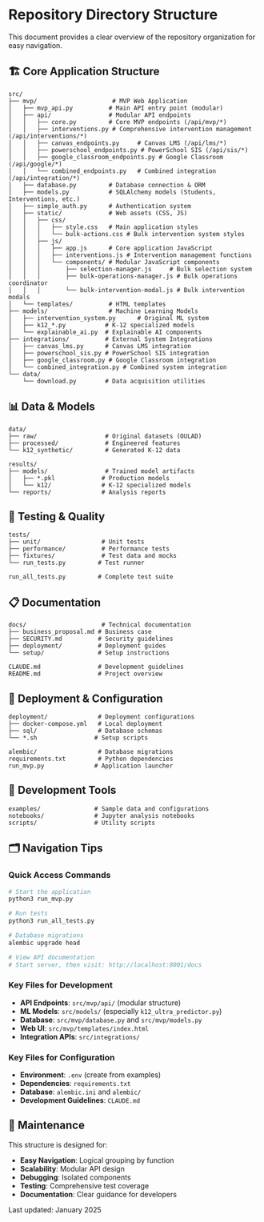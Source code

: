# Repository Directory Structure

This document provides a clear overview of the repository organization for easy navigation.

## 🏗️ Core Application Structure

```
src/
├── mvp/                     # MVP Web Application
│   ├── mvp_api.py          # Main API entry point (modular)
│   ├── api/                # Modular API endpoints
│   │   ├── core.py         # Core MVP endpoints (/api/mvp/*)
│   │   ├── interventions.py # Comprehensive intervention management (/api/interventions/*)
│   │   ├── canvas_endpoints.py     # Canvas LMS (/api/lms/*)
│   │   ├── powerschool_endpoints.py # PowerSchool SIS (/api/sis/*)
│   │   ├── google_classroom_endpoints.py # Google Classroom (/api/google/*)
│   │   └── combined_endpoints.py   # Combined integration (/api/integration/*)
│   ├── database.py         # Database connection & ORM
│   ├── models.py           # SQLAlchemy models (Students, Interventions, etc.)
│   ├── simple_auth.py      # Authentication system
│   ├── static/             # Web assets (CSS, JS)
│   │   ├── css/            
│   │   │   ├── style.css   # Main application styles
│   │   │   └── bulk-actions.css # Bulk intervention system styles
│   │   ├── js/             
│   │   │   ├── app.js      # Core application JavaScript
│   │   │   ├── interventions.js # Intervention management functions
│   │   │   └── components/ # Modular JavaScript components
│   │   │       ├── selection-manager.js     # Bulk selection system
│   │   │       ├── bulk-operations-manager.js # Bulk operations coordinator
│   │   │       └── bulk-intervention-modal.js # Bulk intervention modals
│   └── templates/          # HTML templates
├── models/                 # Machine Learning Models
│   ├── intervention_system.py      # Original ML system
│   ├── k12_*.py           # K-12 specialized models
│   └── explainable_ai.py  # Explainable AI components
├── integrations/          # External System Integrations
│   ├── canvas_lms.py      # Canvas LMS integration
│   ├── powerschool_sis.py # PowerSchool SIS integration
│   ├── google_classroom.py # Google Classroom integration
│   └── combined_integration.py # Combined system integration
└── data/
    └── download.py        # Data acquisition utilities
```

## 📊 Data & Models

```
data/
├── raw/                   # Original datasets (OULAD)
├── processed/             # Engineered features
└── k12_synthetic/         # Generated K-12 data

results/
├── models/                # Trained model artifacts
│   ├── *.pkl             # Production models
│   └── k12/              # K-12 specialized models
└── reports/              # Analysis reports
```

## 🧪 Testing & Quality

```
tests/
├── unit/                 # Unit tests
├── performance/          # Performance tests
├── fixtures/             # Test data and mocks
└── run_tests.py         # Test runner

run_all_tests.py         # Complete test suite
```

## 📋 Documentation

```
docs/                     # Technical documentation
├── business_proposal.md # Business case
├── SECURITY.md          # Security guidelines
├── deployment/          # Deployment guides
└── setup/               # Setup instructions

CLAUDE.md                # Development guidelines
README.md                # Project overview
```

## 🚀 Deployment & Configuration

```
deployment/              # Deployment configurations
├── docker-compose.yml   # Local deployment
├── sql/                 # Database schemas
└── *.sh                # Setup scripts

alembic/                 # Database migrations
requirements.txt         # Python dependencies
run_mvp.py              # Application launcher
```

## 📝 Development Tools

```
examples/               # Sample data and configurations
notebooks/              # Jupyter analysis notebooks
scripts/                # Utility scripts
```

## 🗂️ Navigation Tips

### Quick Access Commands
```bash
# Start the application
python3 run_mvp.py

# Run tests
python3 run_all_tests.py

# Database migrations
alembic upgrade head

# View API documentation
# Start server, then visit: http://localhost:8001/docs
```

### Key Files for Development
- **API Endpoints**: `src/mvp/api/` (modular structure)
- **ML Models**: `src/models/` (especially `k12_ultra_predictor.py`)
- **Database**: `src/mvp/database.py` and `src/mvp/models.py`
- **Web UI**: `src/mvp/templates/index.html`
- **Integration APIs**: `src/integrations/`

### Key Files for Configuration
- **Environment**: `.env` (create from examples)
- **Dependencies**: `requirements.txt`
- **Database**: `alembic.ini` and `alembic/`
- **Development Guidelines**: `CLAUDE.md`

## 🧹 Maintenance

This structure is designed for:
- **Easy Navigation**: Logical grouping by function
- **Scalability**: Modular API design
- **Debugging**: Isolated components
- **Testing**: Comprehensive test coverage
- **Documentation**: Clear guidance for developers

Last updated: January 2025
